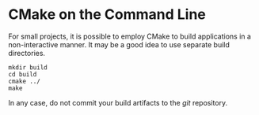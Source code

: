 # CMake on the Command Line

For small projects, it is possible to employ CMake to build applications in a non-interactive manner.
It may be a good idea to use separate build directories.

```
mkdir build
cd build 
cmake ../
make
```

In any case, do not commit your build artifacts to the _git_ repository.
